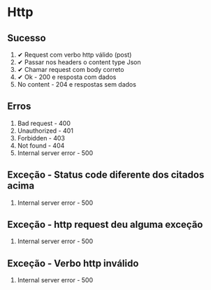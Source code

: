 # Http

## Sucesso
1. ✔ Request com verbo http válido (post)
2. ✔ Passar nos headers o content type Json
3. ✔ Chamar request com body correto
4. ✔ Ok - 200 e resposta com dados
5. No content - 204 e respostas sem dados

## Erros
1. Bad request - 400
2. Unauthorized - 401
3. Forbidden - 403
4. Not found - 404
5. Internal server error - 500

## Exceção - Status code diferente dos citados acima
1. Internal server error - 500

## Exceção - http request deu alguma exceção
1. Internal server error - 500

## Exceção - Verbo http inválido
1. Internal server error - 500